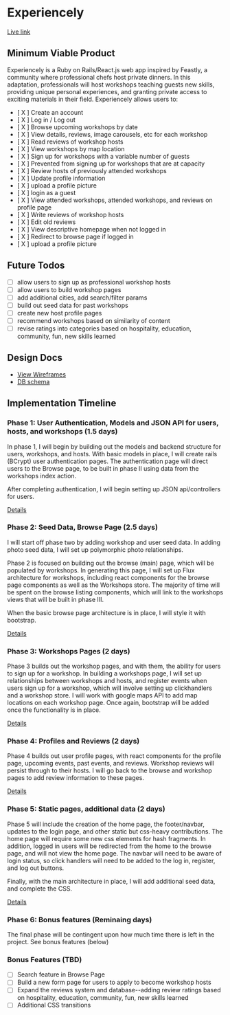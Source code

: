 # Experiencely

[Live link][live]

[live]: http://www.experiencely.xyz/

## Minimum Viable Product

Experiencely is a Ruby on Rails/React.js web app inspired by Feastly, a community where professional chefs host private dinners.  In this adaptation, professionals will host workshops teaching guests new skills, providing unique personal experiences, and granting private access to exciting materials in their field. Experiencely allows users to:


<!-- This is a Markdown checklist. Use it to keep track of your progress! -->

- [ X ] Create an account
- [ X ] Log in / Log out
- [ X ] Browse upcoming workshops by date
- [ X ] View details, reviews, image carousels, etc for each workshop
- [ X ] Read reviews of workshop hosts
- [ X ] View workshops by map location
- [ X ] Sign up for workshops with a variable number of guests
- [ X ] Prevented from signing up for workshops that are at capacity
- [ X ] Review hosts of previously attended workshops
- [ X ] Update profile information
- [ X ] upload a profile picture
- [ X ] login as a guest
- [ X ] View attended workshops, attended workshops, and reviews on profile page
- [ X ] Write reviews of workshop hosts
- [ X ] Edit old reviews
- [ X ] View descriptive homepage when not logged in
- [ X ] Redirect to browse page if logged in
- [ X ] upload a profile picture

## Future Todos

- [ ] allow users to sign up as professional workshop hosts
- [ ] allow users to build workshop pages
- [ ] add additional cities, add search/filter params
- [ ] build out seed data for past workshops
- [ ] create new host profile pages
- [ ] recommend workshops based on similarity of content
- [ ] revise ratings into categories based on hospitality, education, community, fun, new skills learned

## Design Docs
* [View Wireframes][view]
* [DB schema][schema]

[view]: ./project-proposal/docs/views.md
[schema]: ./project-proposal/docs/schema.md

## Implementation Timeline

### Phase 1: User Authentication, Models and JSON API for users, hosts, and workshops (1.5 days)

In phase 1, I will begin by building out the models and backend structure for users, workshops, and hosts. With basic models in place, I will create
rails (BCrypt) user authentication pages. The authentication page will direct users to
the Browse page, to be built in phase II using data from the workshops index action.

After completing authentication, I will begin setting up JSON api/controllers for users.

[Details][phase-one]

### Phase 2: Seed Data, Browse Page  (2.5 days)

I will start off phase two by adding workshop and user seed data. In adding photo seed data, I will set up polymorphic photo relationships.

Phase 2 is focused on building out the browse (main) page, which will be populated by workshops. In generating this page, I will set up Flux architecture for workshops, including react components for the browse page components as well as the Workshops store. The majority of time will be spent on the browse listing components, which will link to the workshops views that will be built in phase III.

When the basic browse page architecture is in place, I will style it with bootstrap.

[Details][phase-two]

### Phase 3: Workshops Pages (2 days)

Phase 3 builds out the workshop pages, and with them, the ability for users to sign up for a workshop.
In building a workshops page, I will set up relationships between workshops and hosts, and register events when users sign up for a workshop, which will involve setting up clickhandlers and a workshop store. I will work with google maps API to add map locations on each workshop page. Once again, bootstrap will be added once the functionality is in place.

[Details][phase-three]

### Phase 4: Profiles and Reviews (2 days)

Phase 4 builds out user profile pages, with react components for the profile page, upcoming events, past events, and reviews. Workshop reviews will persist through to their hosts. I will go back to the browse and workshop pages to add review information to these pages.

[Details][phase-four]

### Phase 5: Static pages, additional data (2 days)

Phase 5 will include the creation of the home page, the footer/navbar, updates to the login page, and other static but css-heavy contributions. The home page will require some new css elements for hash fragments. In addition, logged in users will be redirected from the home to the browse page, and will not view the home page.
The navbar will need to be aware of login status, so click handlers will need to be added to the log in, register, and log out buttons.

Finally, with the main architecture in place, I will add additional seed data, and complete the CSS.

[Details][phase-five]

### Phase 6: Bonus features (Reminaing days)

The final phase will be contingent upon how much time there is left in the project.  See bonus features (below)

### Bonus Features (TBD)
- [ ] Search feature in Browse Page
- [ ] Build a new form page for users to apply to become workshop hosts
- [ ] Expand the reviews system and database--adding review ratings based on hospitality, education, community, fun, new skills learned
- [ ] Additional CSS transitions

[phase-one]: ./project-proposal/docs/phases/phase1.md
[phase-two]: ./project-proposal/docs/phases/phase2.md
[phase-three]: ./project-proposal/docs/phases/phase3.md
[phase-four]: ./project-proposal/docs/phases/phase4.md
[phase-five]: ./project-proposal/docs/phases/phase5.md
